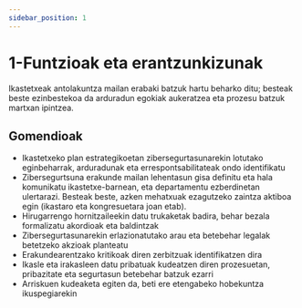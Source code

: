 ```yaml
---
sidebar_position: 1
---
```


# 1-Funtzioak eta erantzunkizunak

Ikastetxeak antolakuntza mailan erabaki batzuk hartu beharko ditu; besteak beste ezinbestekoa da arduradun egokiak aukeratzea eta prozesu batzuk martxan ipintzea.

## Gomendioak
- Ikastetxeko plan estrategikoetan zibersegurtasunarekin lotutako eginbeharrak, arduradunak eta errespontsabilitateak ondo identifikatu
- Zibersegurtsuna erakunde mailan lehentasun gisa definitu eta hala komunikatu ikastetxe-barnean, eta departamentu ezberdinetan ulertarazi. Besteak beste, azken mehatxuak ezagutzeko zaintza aktiboa egin (ikastaro eta kongresuetara joan etab).
- Hirugarrengo hornitzaileekin datu trukaketak badira, behar bezala formalizatu akordioak eta baldintzak
- Zibersegurtasunarekin erlazionatutako arau eta betebehar legalak betetzeko akzioak planteatu
- Erakundearentzako kritikoak diren zerbitzuak identifikatzen dira
- Ikasle eta irakasleen datu pribatuak kudeatzen diren prozesuetan, pribazitate eta segurtasun betebehar batzuk ezarri
- Arriskuen kudeaketa egiten da, beti ere etengabeko hobekuntza ikuspegiarekin